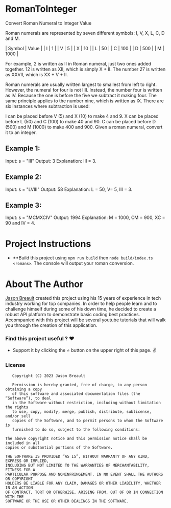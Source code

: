 # RomanToInteger
Convert Roman Numeral to Integer Value

Roman numerals are represented by seven different symbols: I, V, X, L, C, D and M.

| Symbol       | Value  |
| I            | 1      |
| V            | 5      |
| X            | 10     |
| L            | 50     |
| C            | 100    |
| D            | 500    |
| M            | 1000   |

For example, 2 is written as II in Roman numeral, just two ones added together. 12 is written as XII, which is simply X + II. The number 27 is written as XXVII, which is XX + V + II.

Roman numerals are usually written largest to smallest from left to right. However, the numeral for four is not IIII. Instead, the number four is written as IV. Because the one is before the five we subtract it making four. The same principle applies to the number nine, which is written as IX. There are six instances where subtraction is used:

I can be placed before V (5) and X (10) to make 4 and 9. 
X can be placed before L (50) and C (100) to make 40 and 90. 
C can be placed before D (500) and M (1000) to make 400 and 900.
Given a roman numeral, convert it to an integer.

## Example 1:
Input: s = "III"
Output: 3
Explanation: III = 3.

## Example 2:
Input: s = "LVIII"
Output: 58
Explanation: L = 50, V= 5, III = 3.

## Example 3:
Input: s = "MCMXCIV"
Output: 1994
Explanation: M = 1000, CM = 900, XC = 90 and IV = 4.

# Project Instructions
* **Build this project using `npm run build` then `node build/index.ts <romans>`. The console will output your roman conversion.

# About The Author
[Jason Breault](https://www.linkedin.com/in/jason-breault-b23a1a10m) created this project using his 15 years of experience in tech industry working for top companies. In order to help people learn and to challenge himself during some of his down time, he decided to create a robust API platform to demonstrate basic coding best practices. Accompanied with this project will be several youtube tutorials that will walk you through the creation of this application. 


### Find this project useful ? :heart:
* Support it by clicking the :star: button on the upper right of this page. :v:

### License
```
   Copyright (C) 2023 Jason Breault

   Permission is hereby granted, free of charge, to any person obtaining a copy 
   of this software and associated documentation files (the “Software”), to deal 
   in the Software without restriction, including without limitation the rights 
   to use, copy, modify, merge, publish, distribute, sublicense, and/or sell 
   copies of the Software, and to permit persons to whom the Software is 
   furnished to do so, subject to the following conditions:

The above copyright notice and this permission notice shall be included in all 
copies or substantial portions of the Software.

THE SOFTWARE IS PROVIDED “AS IS”, WITHOUT WARRANTY OF ANY KIND, EXPRESS OR IMPLIED, 
INCLUDING BUT NOT LIMITED TO THE WARRANTIES OF MERCHANTABILITY, FITNESS FOR A 
PARTICULAR PURPOSE AND NONINFRINGEMENT. IN NO EVENT SHALL THE AUTHORS OR COPYRIGHT 
HOLDERS BE LIABLE FOR ANY CLAIM, DAMAGES OR OTHER LIABILITY, WHETHER IN AN ACTION 
OF CONTRACT, TORT OR OTHERWISE, ARISING FROM, OUT OF OR IN CONNECTION WITH THE 
SOFTWARE OR THE USE OR OTHER DEALINGS IN THE SOFTWARE.
```
